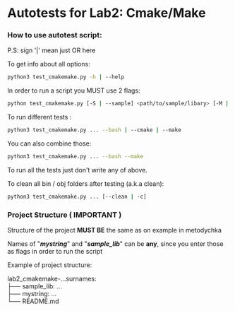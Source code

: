 # Autotests for Lab2: Cmake/Make

### How to use autotest script:

P.S: sign '|' mean just OR here

To get info about all options:
```bash
python3 test_cmakemake.py -h | --help
```

In order to run a script you MUST use 2 flags:

```bash
python test_cmakemake.py [-S | --sample] <path/to/sample/libary> [-M | --mystring] <path/to/mystring> 
```

To run different tests :
```bash
python3 test_cmakemake.py ... --bash | --cmake | --make
```

You can also combine those:

```bash
python3 test_cmakemake.py ... --bash --make
```

To run all the tests just don't write any of above.

To clean all bin / obj folders after testing (a.k.a clean):

```bash
python3 test_cmakemake.py ... [--clean | -c]
```

### Project Structure ( IMPORTANT )
Structure of the project **MUST BE** the same as on example in metodychka

Names of "**_mystring_**" and "**_sample_lib_**" can be **any**, since you enter those as flags in order to run the script

Example of project structure: 

lab2_cmakemake-...surnames:\
├── sample_lib: ... \
├── mystring: ... \
└── README.md

